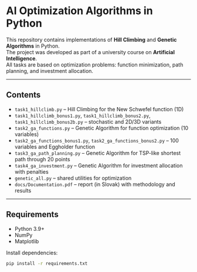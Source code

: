 # AI Optimization Algorithms in Python

This repository contains implementations of **Hill Climbing** and **Genetic Algorithms** in Python.  
The project was developed as part of a university course on **Artificial Intelligence**.  
All tasks are based on optimization problems: function minimization, path planning, and investment allocation.

---

## Contents

- `task1_hillclimb.py` – Hill Climbing for the New Schwefel function (1D)
- `task1_hillclimb_bonus1.py`, `task1_hillclimb_bonus2.py`, `task1_hillclimb_bonus2b.py` – stochastic and 2D/3D variants
- `task2_ga_functions.py` – Genetic Algorithm for function optimization (10 variables)
- `task2_ga_functions_bonus1.py`, `task2_ga_functions_bonus2.py` – 100 variables and Eggholder function
- `task3_ga_path_planning.py` – Genetic Algorithm for TSP-like shortest path through 20 points
- `task4_ga_investment.py` – Genetic Algorithm for investment allocation with penalties
- `genetic_all.py` – shared utilities for optimization
- `docs/Documentation.pdf` – report (in Slovak) with methodology and results

---

## Requirements

- Python 3.9+
- NumPy
- Matplotlib

Install dependencies:
```bash
pip install -r requirements.txt
